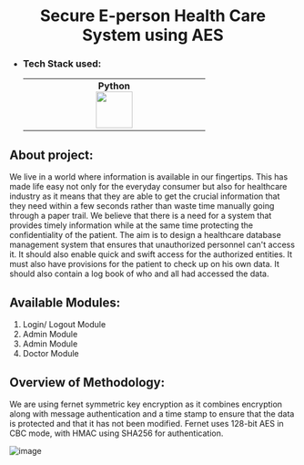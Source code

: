 <h1 align="center"> Secure E-person Health Care System using AES</h1>


- ### Tech Stack used:
	<center>
		<table>
			<tbody>
				<tr>
					<td width="25%" align="center">
						<span><strong>Python</strong></span><br/>
						<img height="64px" width="64px" src="https://www.vectorlogo.zone/logos/python/python-icon.svg">
					</td>
				</tr>
			</tbody>
		</table>
	</center>

## About project:
We live in a world where information is available in our fingertips. This has made life easy
not only for the everyday consumer but also for healthcare industry as it means that they
are able to get the crucial information that they need within a few seconds rather than
waste time manually going through a paper trail. We believe that there is a need for a
system that provides timely information while at the same time protecting the
confidentiality of the patient. The aim is to design a healthcare database management
system that ensures that unauthorized personnel can't access it. It should also enable quick
and swift access for the authorized entities. It must also have provisions for the patient to
check up on his own data. It should also contain a log book of who and all had accessed
the data. 

## Available Modules:

1. Login/ Logout Module
2. Admin Module
3. Admin Module
4. Doctor Module


## Overview of Methodology:
We are using fernet symmetric key encryption as it combines encryption along with
message authentication and a time stamp to ensure that the data is protected and that it has
not been modified. Fernet uses 128-bit AES in CBC mode, with HMAC using SHA256 for
authentication.



![image](https://user-images.githubusercontent.com/70682152/160235037-2899ba00-e5ff-4a2f-a0ee-5f1d499cf6ca.png)
